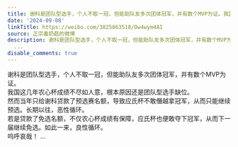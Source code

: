 ```yaml
---
title: 谢科是团队型选手，个人不取一冠，但能助队友多次团体冠军，并有数个MVP为证。我国这几年农心杯成绩不尽如人意，根本原因还是团队型选手缺位。然而当年只给谢科...
date: '2024-09-08'
linkTitle: https://weibo.com/3825863518/Ow4wym4AI
source: 正宗毒奶菇的微博
description: 谢科是团队型选手，个人不取一冠，但能助队友多次团体冠军，并有数个MVP为证。<br>我国这几年农心杯成绩不尽如人意，根本原因还是团队型选手缺位。<br>然而当年只给谢科贷款了预选赛名额，导致应氏杯不敢僭越拿冠军，从而只能继续预选。长期以往，恶性循环。<br>若是贷款了免选名额，不仅农心杯成绩有保障，应氏杯也便敢夺下冠军，从而下一届继续免选。如此一来，良性循环。<br>呜呼哀哉！
  ...
disable_comments: true
---
```

谢科是团队型选手，个人不取一冠，但能助队友多次团体冠军，并有数个MVP为证。<br>我国这几年农心杯成绩不尽如人意，根本原因还是团队型选手缺位。<br>然而当年只给谢科贷款了预选赛名额，导致应氏杯不敢僭越拿冠军，从而只能继续预选。长期以往，恶性循环。<br>若是贷款了免选名额，不仅农心杯成绩有保障，应氏杯也便敢夺下冠军，从而下一届继续免选。如此一来，良性循环。<br>呜呼哀哉！ ...